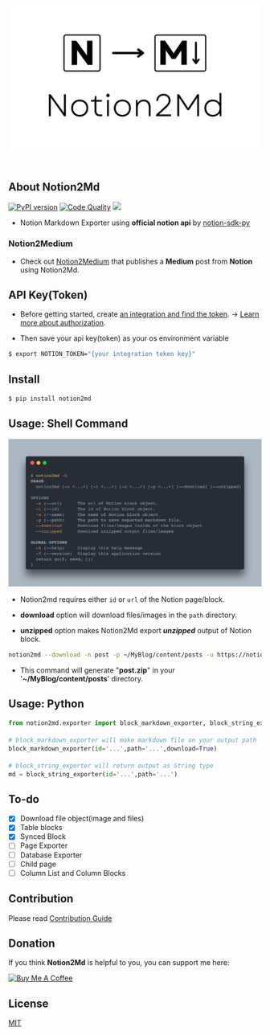 ![Notion2Md logo - an arrow pointing from "N" to "MD"](Notion2md.jpg)

<br/>

## About Notion2Md

[![PyPI version](https://badge.fury.io/py/notion2md.svg)](https://badge.fury.io/py/notion2md)
[![Code Quality](https://github.com/echo724/notion2md/actions/workflows/code_quality.yaml/badge.svg)](https://github.com/echo724/notion2md/actions/workflows/code_quality.yaml)
<a href="https://hits.seeyoufarm.com"><img src="https://hits.seeyoufarm.com/api/count/incr/badge.svg?url=https%3A%2F%2Fgithub.com%2Fecho724%2Fnotion2md&count_bg=%23949191&title_bg=%23555555&icon=github.svg&icon_color=%23E7E7E7&title=visited&edge_flat=false"/></a>

- Notion Markdown Exporter using **official notion api** by [notion-sdk-py](https://github.com/ramnes/notion-sdk-py)

### Notion2Medium

- Check out [Notion2Medium](https://github.com/echo724/notion2medium) that publishes a **Medium** post from **Notion** using Notion2Md.

## API Key(Token)

- Before getting started, create [an integration and find the token](https://www.notion.so/my-integrations). → [Learn more about authorization](https://developers.notion.com/docs/authorization).

- Then save your api key(token) as your os environment variable

```Bash
$ export NOTION_TOKEN="{your integration token key}"
```

## Install

```Bash
$ pip install notion2md
```

## Usage: Shell Command

![Terminal output of the `notion2md -h` command](notion2md_options.png)

- Notion2md requires either `id` or `url` of the Notion page/block.

- **download** option will download files/images in the `path` directory.

- **unzipped** option makes Notion2Md export ***unzipped*** output of Notion block.

```Bash
notion2md --download -n post -p ~/MyBlog/content/posts -u https://notion.so/...
```

- This command will generate "**post.zip**" in your '**~/MyBlog/content/posts**' directory.

## Usage: Python

```Python
from notion2md.exporter import block_markdown_exporter, block_string_exporter

# block_markdown_exporter will make markdown file on your output path
block_markdown_exporter(id='...',path='...',download=True)

# block_string_exporter will return output as String type
md = block_string_exporter(id='...',path='...')
```

## To-do

- [x] Download file object(image and files)
- [x] Table blocks
- [x] Synced Block
- [ ] Page Exporter
- [ ] Database Exporter
- [ ] Child page
- [ ] Column List and Column Blocks

## Contribution

Please read [Contribution Guide](CONTRIBUTION.md)

## Donation

If you think **Notion2Md** is helpful to you, you can support me here:

<a href="https://www.buymeacoffee.com/echo724" target="_blank"><img src="https://cdn.buymeacoffee.com/buttons/v2/default-yellow.png" alt="Buy Me A Coffee" style="height: 54px;" height="54"></a>

## License
[MIT](https://choosealicense.com/licenses/mit/)
